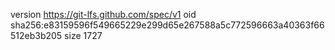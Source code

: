 version https://git-lfs.github.com/spec/v1
oid sha256:e83159596f549665229e299d65e267588a5c772596663a40363f66512eb3b205
size 1727

